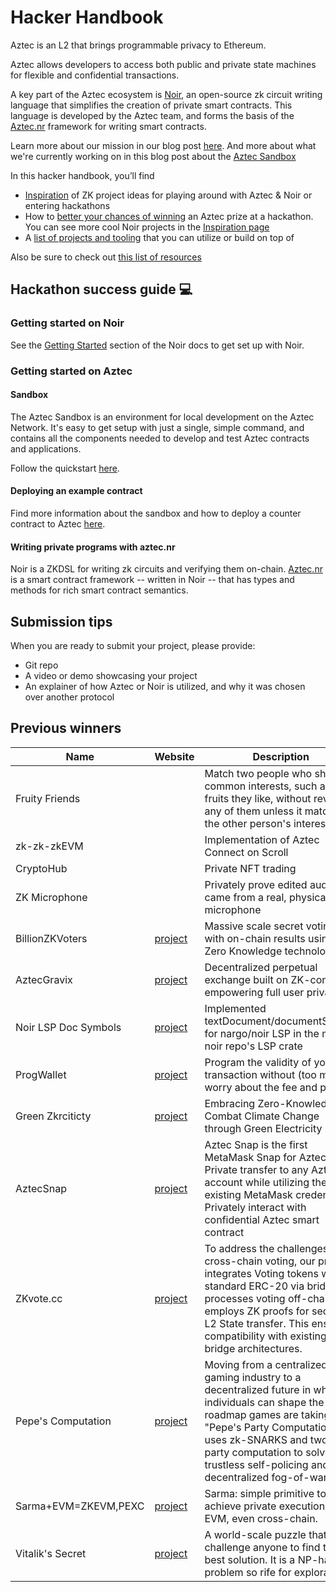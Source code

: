 # Hacker Handbook

Aztec is an L2 that brings programmable privacy to Ethereum.

Aztec allows developers to access both public and private state machines for flexible and confidential transactions.

A key part of the Aztec ecosystem is [Noir](https://noir-lang.org/), an open-source zk circuit writing language that simplifies the creation of private smart contracts. This language is developed by the Aztec team, and forms the basis of the [Aztec.nr](https://docs.aztec.network/developers/contracts/main) framework for writing smart contracts.

Learn more about our mission in our blog post [here](https://medium.com/aztec-protocol/aztec-the-hybrid-zkrollup-a90a197bf22e).
And more about what we're currently working on in this blog post about the [Aztec Sandbox](https://aztec.network/blog/announcing-aztec-sandbox-the-endgame-for-smart-contract-privacy/)

In this hacker handbook, you’ll find

- [Inspiration](INSPIRATION.md) of ZK project ideas for playing around with Aztec & Noir or entering hackathons
- How to [better your chances of winning](#hackathon-success-guide-) an Aztec prize at a hackathon. You can see more cool Noir projects in the [Inspiration page](./INSPIRATION.md#cool-noir-projects)
- A [list of projects and tooling](TOOLS.md) that you can utilize or build on top of

Also be sure to check out [this list of resources](../README.md)

## Hackathon success guide 💻

### Getting started on Noir

See the [Getting Started](https://noir-lang.org/docs/getting_started/installation/) section of the Noir docs to get set up with Noir.

### Getting started on Aztec

#### Sandbox

The Aztec Sandbox is an environment for local development on the Aztec Network. It's easy to get setup with just a single, simple command, and contains all the components needed to develop and test Aztec contracts and applications.

Follow the quickstart [here](https://sandbox.aztec.network/).

#### Deploying an example contract

Find more information about the sandbox and how to deploy a counter contract to Aztec [here](https://docs.aztec.network/developers/getting_started/aztecnr-getting-started).

#### Writing private programs with aztec.nr

Noir is a ZKDSL for writing zk circuits and verifying them on-chain. [Aztec.nr](http://aztec.nr) is a smart contract framework -- written in Noir -- that has types and methods for rich smart contract semantics.

## Submission tips

When you are ready to submit your project, please provide:

- Git repo
- A video or demo showcasing your project
- An explainer of how Aztec or Noir is utilized, and why it was chosen over another protocol

## Previous winners

| Name                 | Website                                                              | Description                                                                                                                                                                                                                                                            | Hackathon   |
| -------------------- | -------------------------------------------------------------------- | ---------------------------------------------------------------------------------------------------------------------------------------------------------------------------------------------------------------------------------------------------------------------- | ----------- |
| Fruity Friends       |                                                                      | Match two people who share common interests, such as fruits they like, without revealing any of them unless it matches the other person's interests                                                                                                                    | ZKHack      |
| zk-zk-zkEVM          |                                                                      | Implementation of Aztec Connect on Scroll                                                                                                                                                                                                                              | ZKHack      |
| CryptoHub            |                                                                      | Private NFT trading                                                                                                                                                                                                                                                    | ETHBerlin   |
| ZK Microphone        |                                                                      | Privately prove edited audio came from a real, physical microphone                                                                                                                                                                                                     | ETHParis    |
| BillionZKVoters      | [project](https://ethglobal.com/showcase/billionzkvoters-hw1br)      | Massive scale secret voting with on-chain results using Zero Knowledge technology                                                                                                                                                                                      | ETHOnline   |
| AztecGravix          | [project](https://ethglobal.com/showcase/aztecgravix-fag8m)          | Decentralized perpetual exchange built on ZK-contracts empowering full user privacy                                                                                                                                                                                    | ETHOnline   |
| Noir LSP Doc Symbols | [project](https://ethglobal.com/showcase/noir-lsp-doc-symbols-mvkyo) | Implemented textDocument/documentSymbol for nargo/noir LSP in the main noir repo's LSP crate                                                                                                                                                                           | ETHOnline   |
| ProgWallet           | [project](https://ethglobal.com/showcase/progwallet-4jgsr)           | Program the validity of your transaction without (too much) worry about the fee and privacy                                                                                                                                                                            | ETHIstanbul |
| Green Zkrciticty     | [project](https://ethglobal.com/showcase/green-zkrciticty-xfyd9)     | Embracing Zero-Knowledge to Combat Climate Change through Green Electricity                                                                                                                                                                                            | ETHIstanbul |
| AztecSnap            | [project](https://ethglobal.com/showcase/aztecsnap-prn4s)            | Aztec Snap is the first MetaMask Snap for Aztec. Private transfer to any Aztec account while utilizing the existing MetaMask credential. Privately interact with confidential Aztec smart contract                                                                     | ETHIsanbul  |
| ZKvote.cc            | [project](https://ethglobal.com/showcase/zkvote-cc-rsvkt)            | To address the challenges of cross-chain voting, our protocol integrates Voting tokens with standard ERC-20 via bridge, processes voting off-chain, and employs ZK proofs for secure L2 State transfer. This ensures compatibility with existing bridge architectures. | ETHIstanbul |
| Pepe's Computation   | [project](https://ethglobal.com/showcase/pepes-computation-q2v90)    | Moving from a centralized gaming industry to a decentralized future in which individuals can shape the roadmap games are taking. "Pepe's Party Computation" uses zk-SNARKS and two-party computation to solve trustless self-policing and decentralized fog-of-war     | ETHIstanbul |
| Sarma+EVM=ZKEVM,PEXC | [project](https://ethglobal.com/showcase/sarma-evm-zkevm-pexc-9wp7o) | Sarma: simple primitive to achieve private execution on EVM, even cross-chain.                                                                                                                                                                                         | ETHIstabul  |
| Vitalik's Secret     | [project](https://ethglobal.com/showcase/vitaliks-secret-ajwsw)      | A world-scale puzzle that challenge anyone to find the best solution. It is a NP-hard problem so rife for exploration                                                                                                                                                  | ETHIstanbul |
